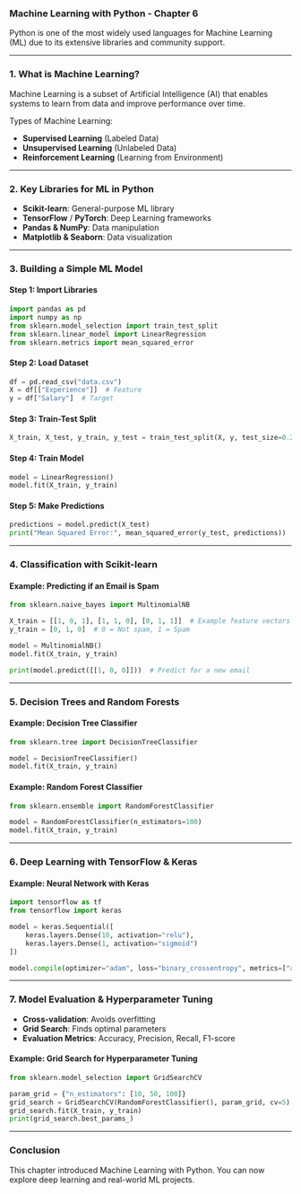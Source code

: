 ### **Machine Learning with Python - Chapter 6**

Python is one of the most widely used languages for Machine Learning (ML) due to its extensive libraries and community support.

---

### **1. What is Machine Learning?**

Machine Learning is a subset of Artificial Intelligence (AI) that enables systems to learn from data and improve performance over time.

Types of Machine Learning:
- **Supervised Learning** (Labeled Data)
- **Unsupervised Learning** (Unlabeled Data)
- **Reinforcement Learning** (Learning from Environment)

---

### **2. Key Libraries for ML in Python**

- **Scikit-learn**: General-purpose ML library
- **TensorFlow** / **PyTorch**: Deep Learning frameworks
- **Pandas & NumPy**: Data manipulation
- **Matplotlib & Seaborn**: Data visualization

---

### **3. Building a Simple ML Model**

#### **Step 1: Import Libraries**
```python
import pandas as pd
import numpy as np
from sklearn.model_selection import train_test_split
from sklearn.linear_model import LinearRegression
from sklearn.metrics import mean_squared_error
```

#### **Step 2: Load Dataset**
```python
df = pd.read_csv("data.csv")
X = df[["Experience"]]  # Feature
y = df["Salary"]  # Target
```

#### **Step 3: Train-Test Split**
```python
X_train, X_test, y_train, y_test = train_test_split(X, y, test_size=0.2, random_state=42)
```

#### **Step 4: Train Model**
```python
model = LinearRegression()
model.fit(X_train, y_train)
```

#### **Step 5: Make Predictions**
```python
predictions = model.predict(X_test)
print("Mean Squared Error:", mean_squared_error(y_test, predictions))
```

---

### **4. Classification with Scikit-learn**

#### **Example: Predicting if an Email is Spam**
```python
from sklearn.naive_bayes import MultinomialNB

X_train = [[1, 0, 1], [1, 1, 0], [0, 1, 1]]  # Example feature vectors
y_train = [0, 1, 0]  # 0 = Not spam, 1 = Spam

model = MultinomialNB()
model.fit(X_train, y_train)

print(model.predict([[1, 0, 0]]))  # Predict for a new email
```

---

### **5. Decision Trees and Random Forests**

#### **Example: Decision Tree Classifier**
```python
from sklearn.tree import DecisionTreeClassifier

model = DecisionTreeClassifier()
model.fit(X_train, y_train)
```

#### **Example: Random Forest Classifier**
```python
from sklearn.ensemble import RandomForestClassifier

model = RandomForestClassifier(n_estimators=100)
model.fit(X_train, y_train)
```

---

### **6. Deep Learning with TensorFlow & Keras**

#### **Example: Neural Network with Keras**
```python
import tensorflow as tf
from tensorflow import keras

model = keras.Sequential([
    keras.layers.Dense(10, activation="relu"),
    keras.layers.Dense(1, activation="sigmoid")
])

model.compile(optimizer="adam", loss="binary_crossentropy", metrics=["accuracy"])
```

---

### **7. Model Evaluation & Hyperparameter Tuning**

- **Cross-validation**: Avoids overfitting
- **Grid Search**: Finds optimal parameters
- **Evaluation Metrics**: Accuracy, Precision, Recall, F1-score

#### **Example: Grid Search for Hyperparameter Tuning**
```python
from sklearn.model_selection import GridSearchCV

param_grid = {"n_estimators": [10, 50, 100]}
grid_search = GridSearchCV(RandomForestClassifier(), param_grid, cv=5)
grid_search.fit(X_train, y_train)
print(grid_search.best_params_)
```

---

### **Conclusion**

This chapter introduced Machine Learning with Python. You can now explore deep learning and real-world ML projects.

